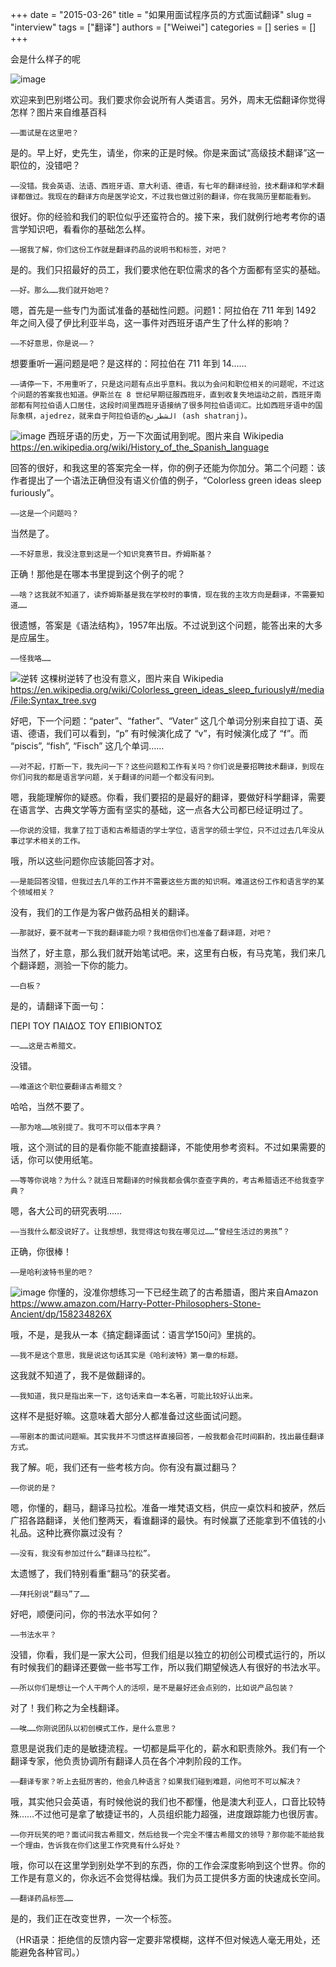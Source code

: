 +++ 
date = "2015-03-26"
title = "如果用面试程序员的方式面试翻译"
slug = "interview"
tags = ["翻译"]
authors = ["Weiwei"]
categories = []
series = []
+++ 

会是什么样子的呢

![image](http://ob7zbqpa6.qnssl.com/oxah5pvylhvkuwwlwjv2zehxh8a2c9db.jpg)

欢迎来到巴别塔公司。我们要求你会说所有人类语言。另外，周末无偿翻译你觉得怎样？图片来自维基百科

    ——面试是在这里吧？

是的。早上好，史先生，请坐，你来的正是时候。你是来面试“高级技术翻译”这一职位的，没错吧？

    ——没错。我会英语、法语、西班牙语、意大利语、德语，有七年的翻译经验，技术翻译和学术翻译都做过。我现在的翻译方向是医学论文，不过我也做过别的翻译，你在我简历里都能看到。

很好。你的经验和我们的职位似乎还蛮符合的。接下来，我们就例行地考考你的语言学知识吧，看看你的基础怎么样。

    ——据我了解，你们这份工作就是翻译药品的说明书和标签，对吧？

是的。我们只招最好的员工，我们要求他在职位需求的各个方面都有坚实的基础。

    ——好。那么……我们就开始吧？

嗯，首先是一些专门为面试准备的基础性问题。问题1：阿拉伯在 711 年到 1492 年之间入侵了伊比利亚半岛，这一事件对西班牙语产生了什么样的影响？

    ——不好意思，你是说——？

想要重听一遍问题是吧？是这样的：阿拉伯在 711 年到 14……

    ——请停一下，不用重听了，只是这问题有点出乎意料。我以为会问和职位相关的问题呢，不过这个问题的答案我也知道。伊斯兰在 8 世纪早期征服西班牙，直到收复失地运动之前，西班牙南部都有阿拉伯语人口居住，这段时间里西班牙语接纳了很多阿拉伯语词汇。比如西班牙语中的国际象棋，ajedrez，就来自于阿拉伯语的الشطرنج (ash shatranj)。

![image](http://ob7zbqpa6.qnssl.com/lt8k7d550uouipenhwzvsr174ejfft9d.jpg)
西班牙语的历史，万一下次面试用到呢。图片来自 Wikipedia https://en.wikipedia.org/wiki/History_of_the_Spanish_language

回答的很好，和我这里的答案完全一样，你的例子还能为你加分。第二个问题：该作者提出了一个语法正确但没有语义价值的例子，“Colorless green ideas sleep furiously”。

    ——这是一个问题吗？

当然是了。

    ——不好意思，我没注意到这是一个知识竞赛节目。乔姆斯基？

正确！那他是在哪本书里提到这个例子的呢？

    ——啥？这我就不知道了，读乔姆斯基是我在学校时的事情，现在我的主攻方向是翻译，不需要知道……

很遗憾，答案是《语法结构》，1957年出版。不过说到这个问题，能答出来的大多是应届生。

    ——怪我咯……

![逆转](http://ob7zbqpa6.qnssl.com/y885fjy7nwczb598u29k3t2jysgmkfty.jpg)
这棵树逆转了也没有意义，图片来自 Wikipedia https://en.wikipedia.org/wiki/Colorless_green_ideas_sleep_furiously#/media/File:Syntax_tree.svg

好吧，下一个问题：“pater”、“father”、“Vater” 这几个单词分别来自拉丁语、英语、德语，我们可以看到，“p” 有时候演化成了 “v”，有时候演化成了 “f”。而 “piscis”, “fish”, “Fisch” 这几个单词……

    ——对不起，打断一下，我先问一下？这些问题和工作有关吗？你们说是要招聘技术翻译，到现在你们问我的都是语言学问题，关于翻译的问题一个都没有问到。

嗯，我能理解你的疑惑。你看，我们要招的是最好的翻译，要做好科学翻译，需要在语言学、古典文学等方面有坚实的基础，这一点各大公司都已经证明过了。

    ——你说的没错，我拿了拉丁语和古希腊语的学士学位，语言学的硕士学位，只不过过去几年没从事过学术相关的工作。

哦，所以这些问题你应该能回答才对。

    ——是能回答没错，但我过去几年的工作并不需要这些方面的知识啊。难道这份工作和语言学的某个领域相关？

没有，我们的工作是为客户做药品相关的翻译。

    ——那就好，要不就考一下我的翻译能力呗？我相信你们也准备了翻译题，对吧？

当然了，好主意，那么我们就开始笔试吧。来，这里有白板，有马克笔，我们来几个翻译题，测验一下你的能力。

    ——白板？

是的，请翻译下面一句：

ΠΕΡΙ ΤΟΥ ΠΑΙΔΟΣ ΤΟΥ ΕΠΙΒΙΟΝΤΟΣ

    ——……这是古希腊文。

没错。

    ——难道这个职位要翻译古希腊文？

哈哈，当然不要了。

    ——那为啥……咳别提了。我可不可以借本字典？

哦，这个测试的目的是看你能不能直接翻译，不能使用参考资料。不过如果需要的话，你可以使用纸笔。

    ——等等你说啥？为什么？就连日常翻译的时候我都会偶尔查查字典的，考古希腊语还不给我查字典？

嗯，各大公司的研究表明……

    ——当我什么都没说好了。让我想想，我觉得这句我在哪见过……“曾经生活过的男孩”？

正确，你很棒！

    ——是哈利波特书里的吧？

![image](http://ob7zbqpa6.qnssl.com/lnq34zr649liispyd566idq8ojgdymtg.jpg)
你懂的，没准你想练习一下已经生疏了的古希腊语，图片来自Amazon https://www.amazon.com/Harry-Potter-Philosophers-Stone-Ancient/dp/158234826X

哦，不是，是我从一本《搞定翻译面试：语言学150问》里挑的。

    ——我不是这个意思，我是说这句话其实是《哈利波特》第一章的标题。

这我就不知道了，我不是做翻译的。

    ——我知道，我只是指出来一下，这句话来自一本名著，可能比较好认出来。

这样不是挺好嘛。这意味着大部分人都准备过这些面试问题。

    ——带剧本的面试问题嘛。其实我并不习惯这样直接回答，一般我都会花时间斟酌，找出最佳翻译方式。

我了解。呃，我们还有一些考核方向。你有没有赢过翻马？

    ——你说的是？

嗯，你懂的，翻马，翻译马拉松。准备一堆梵语文档，供应一桌饮料和披萨，然后广招各路翻译，关他们整两天，看谁翻译的最快。有时候赢了还能拿到不值钱的小礼品。这种比赛你赢过没有？

    ——没有，我没有参加过什么“翻译马拉松”。

太遗憾了，我们特别看重“翻马”的获奖者。

    ——拜托别说“翻马”了……

好吧，顺便问问，你的书法水平如何？

    ——书法水平？

没错，你看，我们是一家大公司，但我们组是以独立的初创公司模式运行的，所以有时候我们的翻译还要做一些书写工作，所以我们期望候选人有很好的书法水平。

    ——所以你们是想让一个人干两个人的活呗，是不是最好还会点别的，比如说产品包装？

对了！我们称之为全栈翻译。

    ——唉……你刚说团队以初创模式工作，是什么意思？

意思是说我们走的是敏捷流程。一切都是扁平化的，薪水和职责除外。我们有一个翻译专家，他负责协调所有翻译人员在各个冲刺阶段的工作。

    ——翻译专家？听上去挺厉害的，他会几种语言？如果我们碰到难题，问他可不可以解决？

哦，其实他只会英语，有时候他说的我们也不都懂，他是澳大利亚人，口音比较特殊……不过他可是拿了敏捷证书的，人员组织能力超强，进度跟踪能力也很厉害。

    ——你开玩笑的吧？面试问我古希腊文，然后给我一个完全不懂古希腊文的领导？那你能不能给我一个理由，告诉我在你们这里工作究竟有什么好处？

哦，你可以在这里学到别处学不到的东西，你的工作会深度影响到这个世界。你的工作是有意义的，你永远不会觉得枯燥。我们为员工提供多方面的快速成长空间。

    ——翻译药品标签……

是的，我们正在改变世界，一次一个标签。

（HR语录：拒绝信的反馈内容一定要非常模糊，这样不但对候选人毫无用处，还能避免各种官司。）

